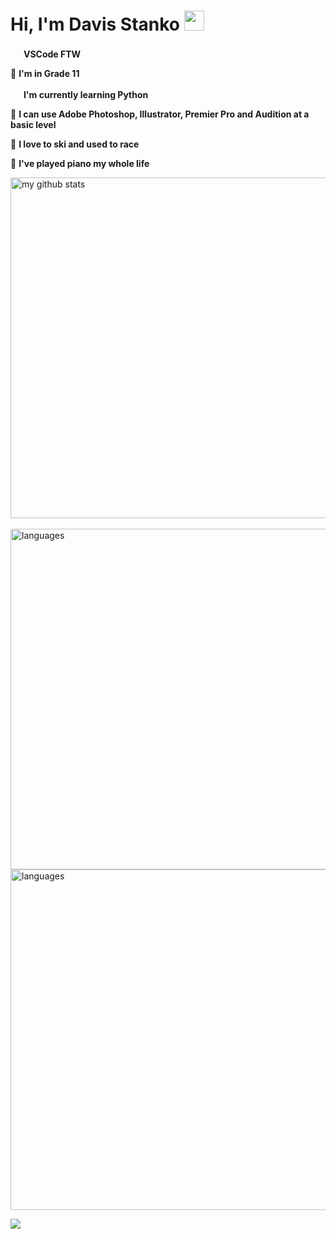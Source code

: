 # Hi, I'm Davis Stanko <img height="32" width="32" src="https://raw.githubusercontent.com/sciencepal/sciencepal/master/assets/Hi.gif" />

 <img height="17" width="17" src="https://simpleicons.org/icons/visualstudiocode.svg" /> **VSCode FTW**

🏫 **I'm in Grade 11**

 <img height="17" width="17" src="https://simpleicons.org/icons/python.svg" /> **I'm currently learning Python**
 
🎨 **I can use Adobe Photoshop, Illustrator, Premier Pro and Audition at a basic level**

🎿 **I love to ski and used to race**

🎹 **I've played piano my whole life**

<img src="https://github-readme-stats.vercel.app/api?username=davisstanko&show_icons=true&theme=dark" alt="my github stats" width="545"/>&nbsp;
<img src="https://github-readme-stats.vercel.app/api/top-langs/?username=davisstanko&layout=compact&theme=dark" alt="languages" width="545">                      
<img src="https://spotify-github-profile.vercel.app/api/view?uid=dabfish2004&cover_image=true&theme=default" alt="languages" width="545">

![](https://hit.yhype.halp.im/github/profile?user_id=65086944)
